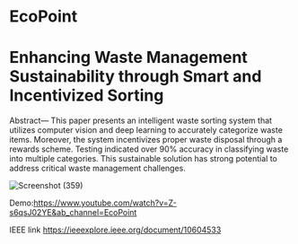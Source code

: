 # EcoPoint
# Enhancing Waste Management Sustainability through Smart and Incentivized Sorting
 
Abstract— This paper presents an intelligent waste sorting system that utilizes computer vision and deep learning to accurately categorize waste items. Moreover, the system incentivizes proper waste disposal through a rewards scheme. Testing indicated over 90% accuracy in classifying waste into multiple categories. This sustainable solution has strong potential to address critical waste management challenges.

![Screenshot (359)](https://github.com/user-attachments/assets/0b6ba8ee-c9a3-4f53-92f2-034041a64b61)

Demo:https://www.youtube.com/watch?v=Z-s6qsJ02YE&ab_channel=EcoPoint

IEEE link https://ieeexplore.ieee.org/document/10604533

